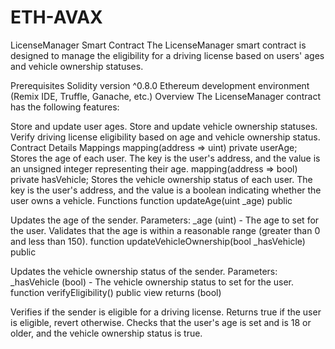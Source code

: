 # ETH-AVAX

LicenseManager Smart Contract
The LicenseManager smart contract is designed to manage the eligibility for a driving license based on users' ages and vehicle ownership statuses.

Prerequisites
Solidity version ^0.8.0
Ethereum development environment (Remix IDE, Truffle, Ganache, etc.)
Overview
The LicenseManager contract has the following features:

Store and update user ages.
Store and update vehicle ownership statuses.
Verify driving license eligibility based on age and vehicle ownership status.
Contract Details
Mappings
mapping(address => uint) private userAge;
Stores the age of each user. The key is the user's address, and the value is an unsigned integer representing their age.
mapping(address => bool) private hasVehicle;
Stores the vehicle ownership status of each user. The key is the user's address, and the value is a boolean indicating whether the user owns a vehicle.
Functions
function updateAge(uint _age) public

Updates the age of the sender.
Parameters: _age (uint) - The age to set for the user.
Validates that the age is within a reasonable range (greater than 0 and less than 150).
function updateVehicleOwnership(bool _hasVehicle) public

Updates the vehicle ownership status of the sender.
Parameters: _hasVehicle (bool) - The vehicle ownership status to set for the user.
function verifyEligibility() public view returns (bool)

Verifies if the sender is eligible for a driving license.
Returns true if the user is eligible, revert otherwise.
Checks that the user's age is set and is 18 or older, and the vehicle ownership status is true.
